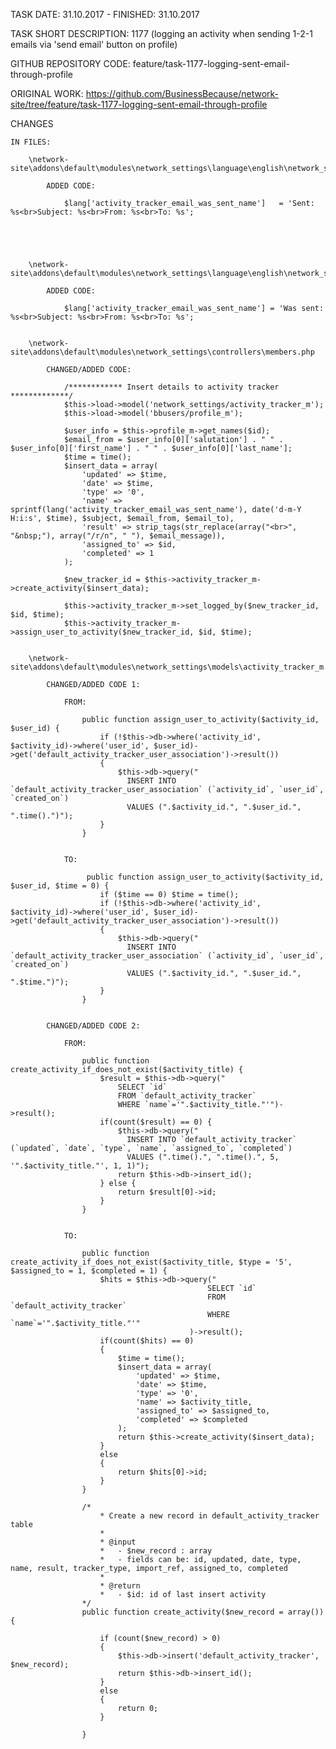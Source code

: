 TASK DATE: 31.10.2017 - FINISHED: 31.10.2017

TASK SHORT DESCRIPTION: 1177 (logging an activity when sending 1-2-1 emails via 'send email' button on profile)

GITHUB REPOSITORY CODE: feature/task-1177-logging-sent-email-through-profile

ORIGINAL WORK: https://github.com/BusinessBecause/network-site/tree/feature/task-1177-logging-sent-email-through-profile


CHANGES
 
	IN FILES: 
		
		\network-site\addons\default\modules\network_settings\language\english\network_settings_lang.php
		
			ADDED CODE: 
			
				$lang['activity_tracker_email_was_sent_name']   = 'Sent: %s<br>Subject: %s<br>From: %s<br>To: %s';
		
		
		
		
				
		\network-site\addons\default\modules\network_settings\language\english\network_settings_lang.php
		
			ADDED CODE: 
			
				$lang['activity_tracker_email_was_sent_name'] = 'Was sent: %s<br>Subject: %s<br>From: %s<br>To: %s';
	
	
		\network-site\addons\default\modules\network_settings\controllers\members.php	
		
			CHANGED/ADDED CODE: 
			
				/************ Insert details to activity tracker *************/
				$this->load->model('network_settings/activity_tracker_m');
				$this->load->model('bbusers/profile_m');
		
				$user_info = $this->profile_m->get_names($id);
				$email_from = $user_info[0]['salutation'] . " " . $user_info[0]['first_name'] . " " . $user_info[0]['last_name'];
				$time = time();
				$insert_data = array(
					'updated' => $time, 
					'date' => $time, 
					'type' => '0', 
					'name' => sprintf(lang('activity_tracker_email_was_sent_name'), date('d-m-Y H:i:s', $time), $subject, $email_from, $email_to), 
					'result' => strip_tags(str_replace(array("<br>", "&nbsp;"), array("/r/n", " "), $email_message)), 
					'assigned_to' => $id, 
					'completed' => 1			
				);			
				
				$new_tracker_id = $this->activity_tracker_m->create_activity($insert_data);
				
				$this->activity_tracker_m->set_logged_by($new_tracker_id, $id, $time);
				$this->activity_tracker_m->assign_user_to_activity($new_tracker_id, $id, $time);
						
			
		\network-site\addons\default\modules\network_settings\models\activity_tracker_m.php	
			
			CHANGED/ADDED CODE 1:  
				
				FROM: 
				
					public function assign_user_to_activity($activity_id, $user_id) {
						if (!$this->db->where('activity_id', $activity_id)->where('user_id', $user_id)->get('default_activity_tracker_user_association')->result())
						{
							$this->db->query("
							  INSERT INTO `default_activity_tracker_user_association` (`activity_id`, `user_id`, `created_on`)
							  VALUES (".$activity_id.", ".$user_id.", ".time().")");
						}
					}
					
					
				TO: 
				
					 public function assign_user_to_activity($activity_id, $user_id, $time = 0) {
						if ($time == 0) $time = time();
						if (!$this->db->where('activity_id', $activity_id)->where('user_id', $user_id)->get('default_activity_tracker_user_association')->result())
						{
							$this->db->query("
							  INSERT INTO `default_activity_tracker_user_association` (`activity_id`, `user_id`, `created_on`)
							  VALUES (".$activity_id.", ".$user_id.", ".$time.")");
						}
					}
					
					
			CHANGED/ADDED CODE 2:  
				
				FROM: 
				
					public function create_activity_if_does_not_exist($activity_title) {
						$result = $this->db->query("
							SELECT `id`
							FROM `default_activity_tracker`
							WHERE `name`='".$activity_title."'")->result();
						if(count($result) == 0) {
							$this->db->query("
							  INSERT INTO `default_activity_tracker` (`updated`, `date`, `type`, `name`, `assigned_to`, `completed`)
							  VALUES (".time().", ".time().", 5, '".$activity_title."', 1, 1)");
							return $this->db->insert_id();
						} else {
							return $result[0]->id;
						}
					}
					
					
				TO: 
				
					public function create_activity_if_does_not_exist($activity_title, $type = '5', $assigned_to = 1, $completed = 1) {
						$hits = $this->db->query("
												SELECT `id`
												FROM `default_activity_tracker`
												WHERE `name`='".$activity_title."'"
											)->result();
						if(count($hits) == 0) 
						{
							$time = time();
							$insert_data = array(
								'updated' => $time, 
								'date' => $time, 
								'type' => '0', 
								'name' => $activity_title, 
								'assigned_to' => $assigned_to, 
								'completed' => $completed			
							);
							return $this->create_activity($insert_data);
						} 
						else 
						{
							return $hits[0]->id;
						}
					}

					/*
						* Create a new record in default_activity_tracker table
						*
						* @input
						*	- $new_record : array
						*	- fields can be: id, updated, date, type, name, result, tracker_type, import_ref, assigned_to, completed
						*
						* @return
						*	- $id: id of last insert activity
					*/
					public function create_activity($new_record = array()) {
						
						if (count($new_record) > 0) 
						{
							$this->db->insert('default_activity_tracker', $new_record);
							return $this->db->insert_id();
						}
						else 
						{
							return 0;
						}
						
					}
